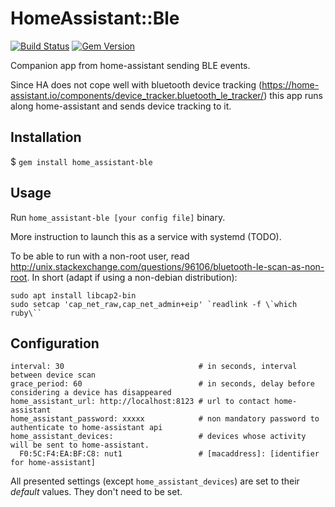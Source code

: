 # HomeAssistant::Ble

[![Build Status](https://travis-ci.org/kamaradclimber/home_assistant-ble.svg?branch=master)](https://travis-ci.org/kamaradclimber/home_assistant-ble)
[![Gem Version](https://badge.fury.io/rb/home_assistant-ble.svg)](https://badge.fury.io/rb/home_assistant-ble)

Companion app from home-assistant sending BLE events.

Since HA does not cope well with bluetooth device tracking (https://home-assistant.io/components/device_tracker.bluetooth_le_tracker/) this app runs along home-assistant and sends device tracking to it.

## Installation


$ `gem install home_assistant-ble`

## Usage

Run `home_assistant-ble [your config file]` binary.

More instruction to launch this as a service with systemd (TODO).

To be able to run with a non-root user, read http://unix.stackexchange.com/questions/96106/bluetooth-le-scan-as-non-root. In short (adapt if using a non-debian distribution):

```
sudo apt install libcap2-bin
sudo setcap 'cap_net_raw,cap_net_admin+eip' `readlink -f \`which ruby\``
```

## Configuration

```
interval: 30                              # in seconds, interval between device scan
grace_period: 60                          # in seconds, delay before considering a device has disappeared
home_assistant_url: http://localhost:8123 # url to contact home-assistant
home_assistant_password: xxxxx            # non mandatory password to authenticate to home-assistant api
home_assistant_devices:                   # devices whose activity will be sent to home-assistant.
  F0:5C:F4:EA:BF:C8: nut1                 # [macaddress]: [identifier for home-assistant]
```

All presented settings (except `home_assistant_devices`) are set to their _default_  values. They don't need to be set.
